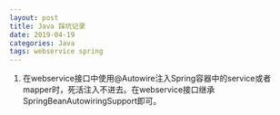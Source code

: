 ```yaml
---
layout: post
title: Java 踩坑记录
date: 2019-04-19
categories: Java
tags: webservice spring
---
```


1. 在webservice接口中使用@Autowire注入Spring容器中的service或者mapper时，死活注入不进去。在webservice接口继承SpringBeanAutowiringSupport即可。 

